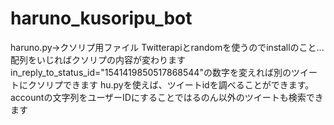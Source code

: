 # haruno_kusoripu_bot
haruno.py→クソリプ用ファイル
Twitterapiとrandomを使うのでinstallのこと...
配列をいじればクソリプの内容が変わります
in_reply_to_status_id="1541419850517868544"の数字を変えれば別のツイートにクソリプできます
hu.pyを使えば、ツイートidを調べることができます。
accountの文字列をユーザーIDにすることではるのん以外のツイートも検索できます

